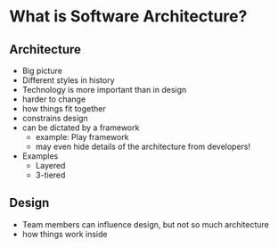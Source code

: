 # What is Software Architecture?  
  
## Architecture  
  
* Big picture  
* Different styles in history  
* Technology is more important than in design  
* harder to change  
* how things fit together  
* constrains design  
* can be dictated by a framework  
    * example: Play framework  
    * may even hide details of the architecture from developers!  
* Examples  
    * Layered  
    * 3-tiered  
  
## Design  
  
* Team members can influence design, but not so much architecture  
* how things work inside  
